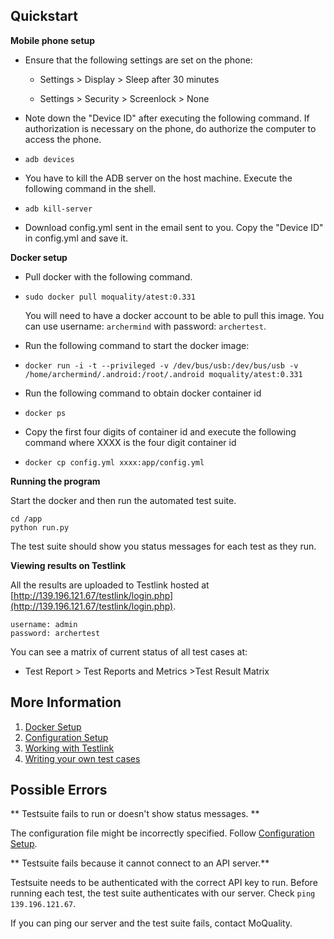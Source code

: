 ## Quickstart

**Mobile phone setup**

* Ensure that the following settings are set on the phone:

  * Settings &gt; Display &gt; Sleep after 30 minutes
  
  * Settings &gt; Security &gt; Screenlock &gt; None

* Note down the "Device ID" after executing the following command. If authorization is necessary on the phone, do authorize the computer to access the phone.

* ```
  adb devices
  ```
* You have to kill the ADB server on the host machine. Execute the following command in the shell.

* ```
  adb kill-server
  ```
    
* Download config.yml sent in the email sent to you.  Copy the "Device ID" in config.yml and save it.

**Docker setup**

* Pull docker with the following command.

* ```
  sudo docker pull moquality/atest:0.331
  ```
  You will need to have a docker account to be able to pull this image. You can use username: ```archermind``` with password: ```archertest```.


* Run the following command to start the docker image:
* ```
  docker run -i -t --privileged -v /dev/bus/usb:/dev/bus/usb -v /home/archermind/.android:/root/.android moquality/atest:0.331
  ```
* Run the following command to obtain docker container id

* ```
  docker ps
  ```
* Copy the first four digits of container id and execute the following command where XXXX is the four digit container id

* ```
  docker cp config.yml xxxx:app/config.yml
  ```

**Running the program**

Start the docker and then run the automated test suite.

```
cd /app
python run.py
```
The test suite should show you status messages for each test as they run.

**Viewing results on Testlink**

All the results are uploaded to Testlink hosted at [http://139.196.121.67/testlink/login.php](http://139.196.121.67/testlink/login.php).

```
username: admin
password: archertest
```

You can see a matrix of current status of all test cases at:

* Test Report &gt; Test Reports and Metrics  &gt;Test Result Matrix 

## More Information

1. [Docker Setup](/docker-setup.md)
2. [Configuration Setup](/config-setup.md)
3. [Working with Testlink](/testlink.md)
4. [Writing your own test cases](/additional.md)

## Possible Errors

** Testsuite fails to run or doesn't show status messages. **

The configuration file might be incorrectly specified. Follow [Configuration Setup](/config-setup.md).

 ** Testsuite fails because it cannot connect to an API server.**

Testsuite needs to be authenticated with the correct API key to run. Before running each test, the test suite authenticates with our server. Check ```ping 139.196.121.67```. 

If you can ping our server and the test suite fails, contact MoQuality.

